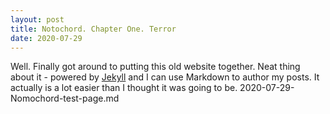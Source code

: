```yaml
---
layout: post
title: Notochord. Chapter One. Terror
date: 2020-07-29
---
```


Well. Finally got around to putting this old website together. Neat thing about it - powered by [Jekyll](http://jekyllrb.com) and I can use Markdown to author my posts. It actually is a lot easier than I thought it was going to be.
2020-07-29-Nomochord-test-page.md